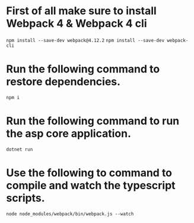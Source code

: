 # First of all make sure to install Webpack 4 & Webpack 4 cli
`npm install --save-dev webpack@4.12.2`
`npm install --save-dev webpack-cli`

# Run the following command to restore dependencies.
`npm i`

# Run the following command to run the asp core application.
`dotnet run`

# Use the following to command to compile and watch the typescript scripts.
`node node_modules/webpack/bin/webpack.js --watch`